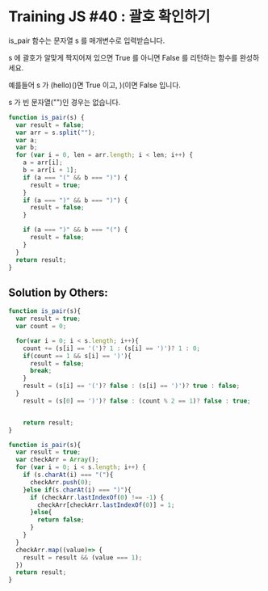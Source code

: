 # Training JS #40 : 괄호 확인하기

is_pair 함수는 문자열 s 를 매개변수로 입력받습니다.

s 에 괄호가 알맞게 짝지어져 있으면 True 를 아니면 False 를 리턴하는 함수를 완성하세요.

예를들어 s 가 (hello)()면 True 이고, )(이면 False 입니다.

s 가 빈 문자열("")인 경우는 없습니다.

```js
function is_pair(s) {
  var result = false;
  var arr = s.split("");
  var a;
  var b;
  for (var i = 0, len = arr.length; i < len; i++) {
    a = arr[i];
    b = arr[i + 1];
    if (a === "(" && b === ")") {
      result = true;
    }
    if (a === ")" && b === ")") {
      result = false;
    }

    if (a === ")" && b === "(") {
      result = false;
    }
  }
  return result;
}
```


## Solution by Others:

```js
function is_pair(s){
  var result = true;
  var count = 0;

  for(var i = 0; i < s.length; i++){
    count += (s[i] == '(')? 1 : (s[i] == ')')? 1 : 0;
    if(count == 1 && s[i] == ')'){
      result = false;
      break;
    }
    result = (s[i] == '(')? false : (s[i] == ')')? true : false;
  }
    result = (s[0] == ')')? false : (count % 2 == 1)? false : true;


    return result;
}

```


```js
function is_pair(s){
  var result = true;
  var checkArr = Array();
  for (var i = 0; i < s.length; i++) {
    if (s.charAt(i) === "("){
      checkArr.push(0);
    }else if(s.charAt(i) === ")"){
      if (checkArr.lastIndexOf(0) !== -1) {
        checkArr[checkArr.lastIndexOf(0)] = 1;
      }else{
        return false;
      }
    }
  }
  checkArr.map((value)=> {
    result = result && (value === 1);
  })
  return result;
}

```
